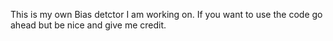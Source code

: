 This is my own Bias detctor I am working on. If you want to use the code go ahead but be nice and give me credit.
